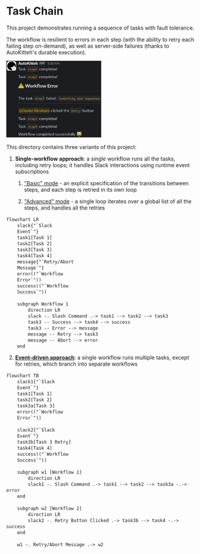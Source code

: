 # Task Chain

This project demonstrates running a sequence of tasks with fault tolerance.

The workflow is resilient to errors in each step (with the ability to retry
each failing step on-demand), as well as server-side failures (thanks to
AutoKitteh's durable execution).

<img src="./slack.png" width="50%" alt="Slack screenshot">

This directory contains three variants of this project:

1. **Single-workflow approach**: a single workflow runs all the tasks,
   including retry loops; it handles Slack interactions using runtime event
   subscriptions

   1. ["Basic" mode](./single_workflow/basic/) - an explicit specification of
      the transitions between steps, and each step is retried in its own loop

   2. ["Advanced" mode](./single_workflow/advanced/) - a single loop iterates
      over a global list of all the steps, and handles all the retries

```mermaid
flowchart LR
    slack{"`Slack
    Event`"}
    task1[Task 1]
    task2[Task 2]
    task3[Task 3]
    task4[Task 4]
    message{"`Retry/Abort
    Message`"}
    error(("`Workflow
    Error`"))
    success(("`Workflow
    Success`"))

    subgraph Workflow 1
        direction LR
        slack -. Slash Command .-> task1 --> task2 --> task3
        task3 -- Success --> task4 --> success
        task3 -- Error --> message
        message -- Retry --> task3
        message -- Abort --> error
    end
```

2. **[Event-driven approach](./event_driven/)**: a single workflow runs
   multiple tasks, except for retries, which branch into separate workflows

```mermaid
flowchart TB
    slack1{"`Slack
    Event`"}
    task1[Task 1]
    task2[Task 2]
    task3a[Task 3]
    error(("`Workflow
    Error`"))

    slack2{"`Slack
    Event`"}
    task3b[Task 3 Retry]
    task4[Task 4]
    success(("`Workflow
    Success`"))

    subgraph w1 [Workflow 1]
        direction LR
        slack1 -. Slash Command .-> task1 --> task2 --> task3a -.-> error
    end

    subgraph w2 [Workflow 2]
        direction LR
        slack2 -. Retry Button Clicked .-> task3b --> task4 -.-> success
    end

    w1 -. Retry/Abort Message .-> w2
```
